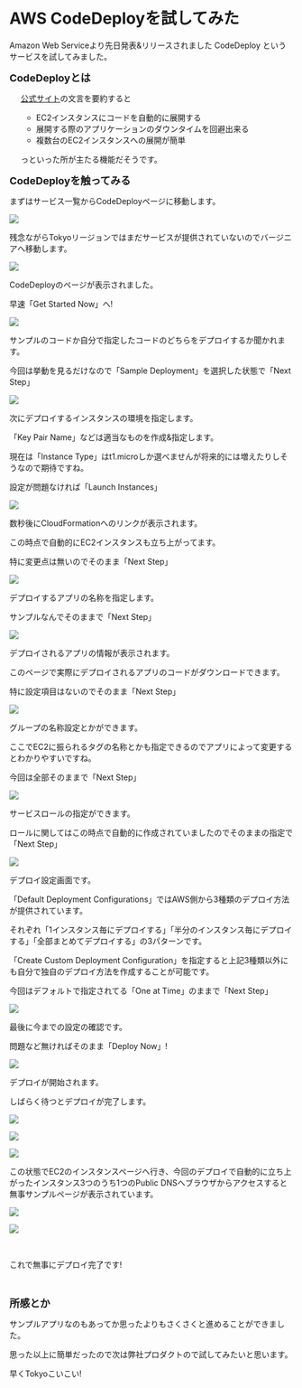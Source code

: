 # AWS CodeDeployを試してみた

<div><p>
	Amazon Web Serviceより先日発表&amp;リリースされました CodeDeploy というサービスを試してみました。
</p><p>
	<strong><span data-redactor-tag="span" style="font-size: 18px;">CodeDeployとは</span></strong><span style="font-size: 18px;"></span>
</p><p style="margin-left: 20px;">
	<a href="http://aws.amazon.com/jp/codedeploy/">公式サイト</a>の文言を要約すると
</p><ul>
	<ul>
		<li>EC2インスタンスにコードを自動的に展開する</li>
		<li>展開する際のアプリケーションのダウンタイムを回避出来る</li>
		<li>複数台のEC2<span style="font-size: 14px;">インスタンスへの展開が簡単</span></li>
	</ul>
</ul><p style="margin-left: 20px;">
	っといった所が主たる機能だそうです。
</p><p>
	<strong><span data-redactor-tag="span" style="font-size: 18px;">CodeDeployを触ってみる</span></strong>
</p><p>
	<strong><span data-redactor-tag="span" style="font-size: 18px;"></span></strong>まずはサービス一覧からCodeDeployページに移動します。
</p><p>
	<img src="20141126_aws-code-deploy-trial/1.png">
</p><p>
	残念ながらTokyoリージョンではまだサービスが提供されていないのでバージニアへ移動します。
</p><p>
	<img src="20141126_aws-code-deploy-trial/2.png">
</p><p>
	CodeDeployのページが表示されました。
</p><p>
	早速「Get Started Now」へ!
</p><p>
	<img src="20141126_aws-code-deploy-trial/3.png">
</p><p>
	サンプルのコードか自分で指定したコードのどちらをデプロイするか聞かれます。
</p><p>
	今回は挙動を見るだけなので「Sample Deployment」を選択した状態で「Next Step」
</p><p>
	<img src="20141126_aws-code-deploy-trial/4.png">
</p><p>
	次にデプロイするインスタンスの環境を指定します。
</p><p>
	「Key Pair Name」などは適当なものを作成&amp;指定します。
</p><p>
	現在は「Instance Type」はt1.microしか選べませんが将来的には増えたりしそうなので期待ですね。
</p><p>
	設定が問題なければ「Launch Instances」
</p><p>
	<img src="20141126_aws-code-deploy-trial/5.png">
</p><p>
	数秒後にCloudFormationへのリンクが表示されます。
</p><p>
	この時点で自動的にEC2インスタンスも立ち上がってます。
</p><p>
	特に変更点は無いのでそのまま「Next Step」
</p><p>
	<img src="20141126_aws-code-deploy-trial/6.png">
</p><p>
	デプロイするアプリの名称を指定します。
</p><p>
	サンプルなんでそのままで「Next Step」
</p><p>
	<img src="20141126_aws-code-deploy-trial/7.png">
</p><p>
	デプロイされるアプリの情報が表示されます。
</p><p>
	このページで実際にデプロイされるアプリのコードがダウンロードできます。
</p><p>
	特に設定項目はないのでそのまま「Next Step」
</p><p>
	<img src="20141126_aws-code-deploy-trial/8.png">
</p><p>
	グループの名称設定とかができます。
</p><p>
	ここでEC2に振られるタグの名称とかも指定できるのでアプリによって変更するとわかりやすいですね。
</p><p>
	今回は全部そのままで「Next Step」
</p><p>
	<img src="20141126_aws-code-deploy-trial/9.png">
</p><p>
	サービスロールの指定ができます。
</p><p>
	ロールに関してはこの時点で自動的に作成されていましたのでそのままの指定で「Next Step」
</p><p>
	<img src="20141126_aws-code-deploy-trial/10.png">
</p><p>
	デプロイ設定画面です。
</p><p>
	「Default Deployment Configurations」ではAWS側から3種類のデプロイ方法が提供されています。
</p><p>
	それぞれ「1インスタンス毎にデプロイする」「半分のインスタンス毎にデプロイする」「全部まとめてデプロイする」の3パターンです。
</p><p>
	「Create Custom Deployment Configuration」を指定すると上記3種類以外にも自分で独自のデプロイ方法を作成することが可能です。
</p><p>
	今回はデフォルトで指定されてる「One at Time」のままで「Next Step」
</p><p>
	<img src="20141126_aws-code-deploy-trial/11.png">
</p><p>
	最後に今までの設定の確認です。
</p><p>
	問題など無ければそのまま「Deploy Now」!
</p><p>
	<img src="20141126_aws-code-deploy-trial/12.png">
</p><p>デプロイが開始されます。</p><p>
	しばらく待つとデプロイが完了します。
</p><p>
	<img src="20141126_aws-code-deploy-trial/13.png">
</p><p>
	<img src="20141126_aws-code-deploy-trial/14.png">
</p><p>
	<img src="20141126_aws-code-deploy-trial/15.png">
</p><p>
	この状態でEC2のインスタンスページへ行き、今回のデプロイで自動的に立ち上がったインスタンス3つのうち1つのPublic DNSへブラウザからアクセスすると無事サンプルページが表示されています。
</p><p>
	<img src="20141126_aws-code-deploy-trial/16.png">
</p><p>
	<img src="20141126_aws-code-deploy-trial/17.png">
</p><p>
	<br>
</p><p>
	これで無事にデプロイ完了です!
</p><p>
	<br>
</p><p>
	<span style="font-size: 18px;"><strong>所感とか</strong></span>
</p><p>
	<span style="font-size: 18px;"><span style="font-size: 14px;" data-redactor-style="font-size: 14px;">サンプルアプリなのもあってか思ったよりもさくさくと進めることができました。</span><em></em></span><span></span>
</p><p>
	思った以上に簡単だったので次は弊社プロダクトので試してみたいと思います。
</p><p>
	早くTokyoこいこい!
</p></div>